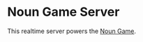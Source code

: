 # Noun Game Server

This realtime server powers the [Noun Game](https://github.com/thaddeusm/noun-game).
